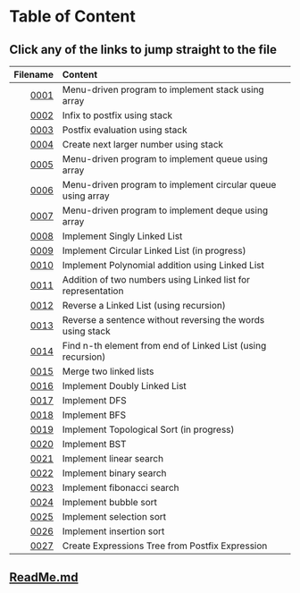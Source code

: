 # Table of Content

## Click any of the links to jump straight to the file

Filename | Content
---: | :----
[0001](./0001.c) | Menu-driven program to implement stack using array
[0002](./0002.c) | Infix to postfix using stack
[0003](./0003.c) | Postfix evaluation using stack
[0004](./0004.c) | Create next larger number using stack
[0005](./0005.c) | Menu-driven program to implement queue using array
[0006](./0006.c) | Menu-driven program to implement circular queue using array
[0007](./0007.c) | Menu-driven program to implement deque using array
[0008](./0008.c) | Implement Singly Linked List
[0009]() | Implement Circular Linked List (in progress)
[0010](./0010.c) | Implement Polynomial addition using Linked List
[0011](./0011.c) | Addition of two numbers using Linked list for representation
[0012](./0012.c) | Reverse a Linked List (using recursion)
[0013](./0013.c) | Reverse a sentence without reversing the words using stack
[0014](./0014.c) | Find n-th element from end of Linked List (using recursion)
[0015](./0015.c) | Merge two linked lists
[0016](./0016.c) | Implement Doubly Linked List
[0017](./0017.c) | Implement DFS
[0018](./0018.c) | Implement BFS
[0019]() | Implement Topological Sort (in progress)
[0020](./0020.c) | Implement BST
[0021](./0021.c) | Implement linear search
[0022](./0022.c) | Implement binary search
[0023](./0023.c) | Implement fibonacci search
[0024](./0024.c) | Implement bubble sort
[0025](./0025.c) | Implement selection sort
[0026](./0026.c) | Implement insertion sort
[0027](./0027.c) | Create Expressions Tree from Postfix Expression

## [ReadMe.md](./ReadMe.md)